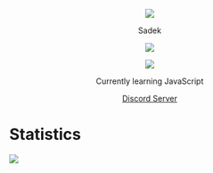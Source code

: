 <p align="center">  
<img src="https://media.discordapp.net/attachments/813341662545313832/813343404507267092/pokemon_pixel.gif">
</p>
<p align="center">
    Sadek
<p align="center">  
<img src="https://komarev.com/ghpvc/?username=sadekbtw">
</p>
    <p align="center">
  <img src="https://discord.c99.nl/widget/theme-2/880376950647054397.png"/>
</p>
<p align="center">
Currently learning JavaScript 
<p align="center">  
    <a href="https://discord.gg/snoway">Discord Server  </a>
     
 # Statistics
<img src="https://github-readme-stats.vercel.app/api?username=sadekbtw&show_icons=true&theme=tokyonight">  

